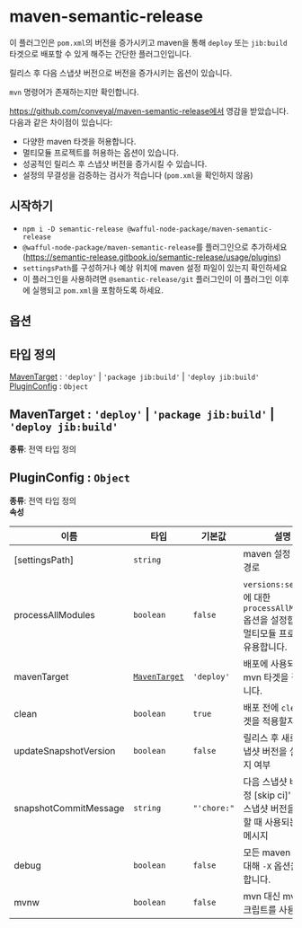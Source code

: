 # maven-semantic-release

이 플러그인은 `pom.xml`의 버전을 증가시키고 maven을 통해 `deploy` 또는 `jib:build` 타겟으로 배포할 수 있게 해주는 간단한 플러그인입니다.

릴리스 후 다음 스냅샷 버전으로 버전을 증가시키는 옵션이 있습니다.

`mvn` 명령어가 존재하는지만 확인합니다.

https://github.com/conveyal/maven-semantic-release에서 영감을 받았습니다. 다음과 같은 차이점이 있습니다:
* 다양한 maven 타겟을 허용합니다.
* 멀티모듈 프로젝트를 허용하는 옵션이 있습니다.
* 성공적인 릴리스 후 스냅샷 버전을 증가시킬 수 있습니다.
* 설정의 무결성을 검증하는 검사가 적습니다 (`pom.xml`을 확인하지 않음)

## 시작하기

* `npm i -D semantic-release @wafful-node-package/maven-semantic-release`
* `@wafful-node-package/maven-semantic-release`를 플러그인으로 추가하세요 (https://semantic-release.gitbook.io/semantic-release/usage/plugins)
* `settingsPath`를 구성하거나 예상 위치에 maven 설정 파일이 있는지 확인하세요
* 이 플러그인을 사용하려면 `@semantic-release/git` 플러그인이 이 플러그인 이후에 실행되고 `pom.xml`을 포함하도록 하세요.

## 옵션

<!-- AUTO_GENERATED_OPTIONS -->
## 타입 정의

<dl>
<dt><a href="#MavenTarget">MavenTarget</a> : <code>'deploy'</code> | <code>'package jib:build'</code> | <code>'deploy jib:build'</code></dt>
<dd></dd>
<dt><a href="#PluginConfig">PluginConfig</a> : <code>Object</code></dt>
<dd></dd>
</dl>

<a name="MavenTarget"></a>

## MavenTarget : <code>'deploy'</code> | <code>'package jib:build'</code> | <code>'deploy jib:build'</code>
**종류**: 전역 타입 정의  
<a name="PluginConfig"></a>

## PluginConfig : <code>Object</code>
**종류**: 전역 타입 정의  
**속성**

| 이름 | 타입 | 기본값 | 설명 |
| --- | --- | --- | --- |
| [settingsPath] | <code>string</code> |  | maven 설정 파일의 경로 |
| processAllModules | <code>boolean</code> | <code>false</code> | `versions:set` 타겟에 대한 `processAllModules` 옵션을 설정합니다. 멀티모듈 프로젝트에 유용합니다. |
| mavenTarget | [<code>MavenTarget</code>](#MavenTarget) | <code>'deploy'</code> | 배포에 사용되는 mvn 타겟을 결정합니다. |
| clean | <code>boolean</code> | <code>true</code> | 배포 전에 `clean` 타겟을 적용할지 여부 |
| updateSnapshotVersion | <code>boolean</code> | <code>false</code> | 릴리스 후 새로운 스냅샷 버전을 설정할지 여부 |
| snapshotCommitMessage | <code>string</code> | <code>"'chore:"</code> | 다음 스냅샷 버전 설정 [skip ci]' 새로운 스냅샷 버전을 생성할 때 사용되는 커밋 메시지 |
| debug | <code>boolean</code> | <code>false</code> | 모든 maven 호출에 대해 `-X` 옵션을 설정합니다. |
| mvnw | <code>boolean</code> | <code>false</code> | mvn 대신 mvnw 스크립트를 사용합니다 |
<!-- AUTO_GENERATED_OPTIONS -->
